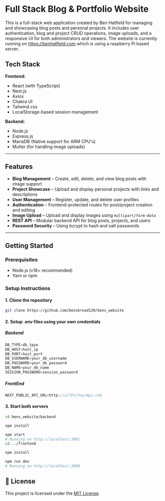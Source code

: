 # Full Stack Blog & Portfolio Website

This is a full-stack web application created by Ben Hatfield for managing and showcasing blog posts and personal projects. It includes user authentication, blog and project CRUD operations, image uploads, and a responsive UI for both administrators and viewers. The website is currently running on https://benhatfield.com which is using a raspberry Pi based server.

## Tech Stack

**Frontend:**
- React (with TypeScript)
- Next.js
- Axios
- Chakra UI 
- Tailwind css
- LocalStorage-based session management

**Backend:**
- Node.js
- Express.js
- MariaDB (Native support for ARM CPU's)
- Multer (for handling image uploads)

---

## Features

- **Blog Management** – Create, edit, delete, and view blog posts with image support
- **Project Showcase** – Upload and display personal projects with links and descriptions
- **User Management** – Register, update, and delete user profiles
- **Authentication** – Frontend-protected routes for post/project creation and editing
- **Image Upload** – Upload and display images using `multipart/form-data`
- **REST API** – Modular backend API for blog posts, projects, and users
- **Password Security** – Using bcrypt to hash and salt passwords

---

## Getting Started

### Prerequisites

- Node.js (v18+ recommended)
- Yarn or npm

### Setup Instructions

#### 1. Clone the repository

```bash
git clone https://github.com/bensbread120/bens_website
```
#### 2. Setup .env files using your own credentials
##### Backend
```JavaScript
DB_TYPE=db_tpye
DB_HOST=host_ip
DB_PORT=host_port
DB_USERNAME=your_db_username
DB_PASSWORD=your_db_password
DB_NAME=your_db_name
SESSION_PASSWORD=session_password
```
##### FrontEnd
```JavaScript
NEXT_PUBLIC_API_URL=http://urlForYourApi.com
```

#### 3. Start both servers
```bash
cd bens_website/backend

npm install

npm start
# Running on http://localhost:3001
cd ../frontend

npm install

npm run dev
# Running on http://localhost:3000
```

## 📄 License

This project is licensed under the [MIT License](LICENSE.txt).
